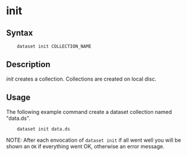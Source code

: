 
# init

## Syntax

```
    dataset init COLLECTION_NAME
```

## Description

_init_ creates a collection. Collections are created on local 
disc.

## Usage

The following example command create a dataset collection 
named "data.ds".

```
    dataset init data.ds
```

NOTE: After each envocation of `dataset init` if all went well 
you will be shown an `OK` if everything went OK, otherwise
an error message. 


